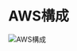 # AWS構成
![AWS構成](https://user-images.githubusercontent.com/24289696/125168554-0dc77a00-e1e1-11eb-8a09-aa45486330b8.jpg)
